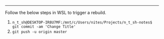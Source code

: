 
---

Follow the below steps in WSL to trigger a rebuild.

1. `n_t_sh@DESKTOP-IR8U7MF:/mnt/c/Users/nites/Projects/n_t_sh-notes$ git commit -am 'Change Title'`
2. `git push -u origin master`